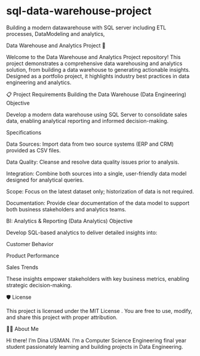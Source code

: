# sql-data-warehouse-project
Building a modern datawarehouse with SQL server including ETL processes, DataModeling and analytics,


Data Warehouse and Analytics Project 🚀

Welcome to the Data Warehouse and Analytics Project repository!
This project demonstrates a comprehensive data warehousing and analytics solution, from building a data warehouse to generating actionable insights. Designed as a portfolio project, it highlights industry best practices in data engineering and analytics.

📋 Project Requirements
Building the Data Warehouse (Data Engineering)
Objective

Develop a modern data warehouse using SQL Server to consolidate sales data, enabling analytical reporting and informed decision-making.

Specifications

Data Sources: Import data from two source systems (ERP and CRM) provided as CSV files.

Data Quality: Cleanse and resolve data quality issues prior to analysis.

Integration: Combine both sources into a single, user-friendly data model designed for analytical queries.

Scope: Focus on the latest dataset only; historization of data is not required.

Documentation: Provide clear documentation of the data model to support both business stakeholders and analytics teams.

BI: Analytics & Reporting (Data Analytics)
Objective

Develop SQL-based analytics to deliver detailed insights into:

Customer Behavior

Product Performance

Sales Trends

These insights empower stakeholders with key business metrics, enabling strategic decision-making.

🛡️ License

This project is licensed under the MIT License
. You are free to use, modify, and share this project with proper attribution.

👨‍💻 About Me

Hi there! I’m Dina USMAN. I’m a Computer Science Engineering final year student passionately learning and building projects in Data Engineering.
